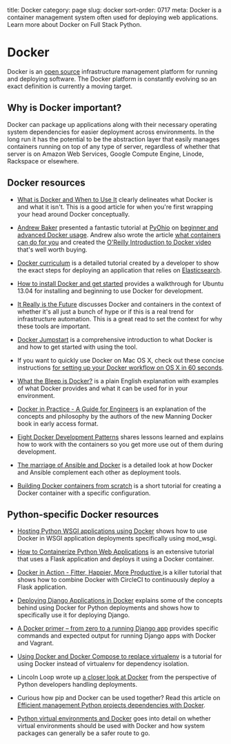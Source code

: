 title: Docker
category: page
slug: docker
sort-order: 0717
meta: Docker is a container management system often used for deploying web applications. Learn more about Docker on Full Stack Python.


# Docker
Docker is an [open source](https://github.com/docker/docker) 
infrastructure management platform for running and deploying software. The
Docker platform is constantly evolving so an exact definition is currently
a moving target.


## Why is Docker important?
Docker can package up applications along with their necessary operating system
dependencies for easier deployment across environments. In the long run it
has the potential to be the abstraction layer that easily manages containers
running on top of any type of server, regardless of whether that server is
on Amazon Web Services, Google Compute Engine, Linode, Rackspace or elsewhere.


## Docker resources
* [What is Docker and When to Use It](http://www.centurylinklabs.com/what-is-docker-and-when-to-use-it/)
  clearly delineates what Docker is and what it isn't. This is a good article
  for when you're first wrapping your head around Docker conceptually.

* [Andrew Baker](https://github.com/atbaker) presented a fantastic tutorial 
  at [PyOhio](http://andrewtorkbaker.com/pyohio-docker-101-tutorial) on 
  [beginner and advanced Docker usage](https://github.com/atbaker/docker-tutorial). 
  Andrew also wrote the article [what containers can do for you](http://radar.oreilly.com/2015/01/what-containers-can-do-for-you.html)
  and created the
  [O'Reilly Introduction to Docker video](http://shop.oreilly.com/product/0636920035732.do) 
  that's well worth buying.

* [Docker curriculum](http://prakhar.me/docker-curriculum/) is a detailed
  tutorial created by a developer to show the exact steps for deploying an 
  application that relies on [Elasticsearch](https://www.elastic.co/). 

* [How to install Docker and get started](https://www.digitalocean.com/community/tutorials/how-to-install-and-use-docker-getting-started)
  provides a walkthrough for Ubuntu 13.04 for installing and beginning to
  use Docker for development.

* [It Really is the Future](http://blog.circleci.com/it-really-is-the-future/)
  discusses Docker and containers in the context of whether it's all just a
  bunch of hype or if this is a real trend for infrastructure automation.
  This is a great read to set the context for why these tools are important.

* [Docker Jumpstart](https://github.com/odewahn/docker-jumpstart/) is a 
  comprehensive introduction to what Docker is and how to get started with
  using the tool.

* If you want to quickly use Docker on Mac OS X, check out these concise
  instructions 
  [for setting up your Docker workflow on OS X in 60 seconds](https://www.twilio.com/blog/2015/07/docker-workflow-on-osx-in-60-seconds.html).

* [What the Bleep is Docker?](http://pythonforengineers.com/what-the-bleep-is-docker/)
  is a plain English explanation with examples of what Docker provides and
  what it can be used for in your environment.

* [Docker in Practice - A Guide for Engineers](https://zwischenzugs.wordpress.com/2015/03/14/docker-in-practice-a-guide-for-engineers/)
  is an explanation of the concepts and philosophy by the authors of the 
  new Manning Docker book in early access format.

* [Eight Docker Development Patterns](http://www.hokstad.com/docker/patterns)
  shares lessons learned and explains how to work with the containers so you 
  get more use out of them during development.

* [The marriage of Ansible and Docker](https://bildung.xarif.de/xwiki/bin/Articles/The+Marriage+of+Ansible+and+Docker)
  is a detailed look at how Docker and Ansible complement each other as
  deployment tools.

* [Building Docker containers from scratch](http://datakurre.pandala.org/2015/07/building-docker-containers-from-scratch.html)
  is a short tutorial for creating a Docker container with a specific
  configuration.


## Python-specific Docker resources
* [Hosting Python WSGI applications using Docker](http://blog.dscpl.com.au/2014/12/hosting-python-wsgi-applications-using.html)
  shows how to use Docker in WSGI application deployments specifically using
  mod\_wsgi.

* [How to Containerize Python Web Applications](https://www.digitalocean.com/community/tutorials/docker-explained-how-to-containerize-python-web-applications)
  is an extensive tutorial that uses a Flask application and deploys it
  using a Docker container.

* [Docker in Action - Fitter, Happier, More Productive ](https://realpython.com/blog/python/docker-in-action-fitter-happier-more-productive/)
  is a killer tutorial that shows how to combine Docker with CircleCI to
  continuously deploy a Flask application.

* [Deploying Django Applications in Docker](http://handlebarcreative.tumblr.com/post/104881545637/deploying-django-applications-in-docker)
  explains some of the concepts behind using Docker for Python deployments and
  shows how to specifically use it for deploying Django. 

* [A Docker primer – from zero to a running Django app](https://ochronus.com/docker-primer-django/)
  provides specific commands and expected output for running Django apps
  with Docker and Vagrant.

* [Using Docker and Docker Compose to replace virtualenv](https://www.calazan.com/using-docker-and-docker-compose-for-local-django-development-replacing-virtualenv/)
  is a tutorial for using Docker instead of virtualenv for dependency
  isolation.

* Lincoln Loop wrote up 
  [a closer look at Docker](https://lincolnloop.com/blog/closer-look-docker/)
  from the perspective of Python developers handling deployments.

* Curious how pip and Docker can be used together? Read this article on 
  [Efficient management Python projects dependencies with Docker](https://jpetazzo.github.io/2013/12/01/docker-python-pip-requirements/).

* [Python virtual environments and Docker](http://blog.dscpl.com.au/2016/01/python-virtual-environments-and-docker.html)
  goes into detail on whether virtual environments should be used with Docker
  and how system packages can generally be a safer route to go.
